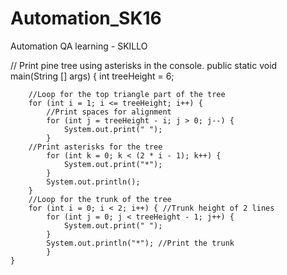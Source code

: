 # Automation_SK16
Automation QA learning - SKILLO

// Print pine tree using asterisks in the console.
    public static void main(String [] args) {
        int treeHeight = 6;

        //Loop for the top triangle part of the tree
        for (int i = 1; i <= treeHeight; i++) {
            //Print spaces for alignment
            for (int j = treeHeight - i; j > 0; j--) {
                System.out.print(" ");
            }
        //Print asterisks for the tree
            for (int k = 0; k < (2 * i - 1); k++) {
                System.out.print("*");
            }
            System.out.println();
        }
        //Loop for the trunk of the tree
        for (int i = 0; i < 2; i++) { //Trunk height of 2 lines
            for (int j = 0; j < treeHeight - 1; j++) {
                System.out.print(" ");
            }
            System.out.println("*"); //Print the trunk
            }
    }
